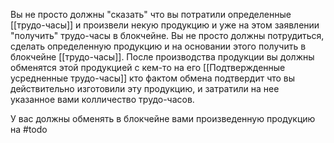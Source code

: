 Вы не просто должны "сказать" что вы потратили определенные [[трудо-часы]] и произвели некую продукцию и уже на этом заявлении "получить" трудо-часы в блокчейне. 
Вы не просто должны потрудиться, сделать определенную продукцию и на основании этого получить в блокчейне [[трудо-часы]]. После производства продукции вы должны обменятся этой продукцией с кем-то на его [[Подтвержденные усредненные трудо-часы]] кто фактом обмена подтвердит что вы действительно изготовили эту продукцию, и затратили на нее указанное вами колличество трудо-часов.

У вас должны обменять в блокчейне вами произведенную продукцию на 
#todo